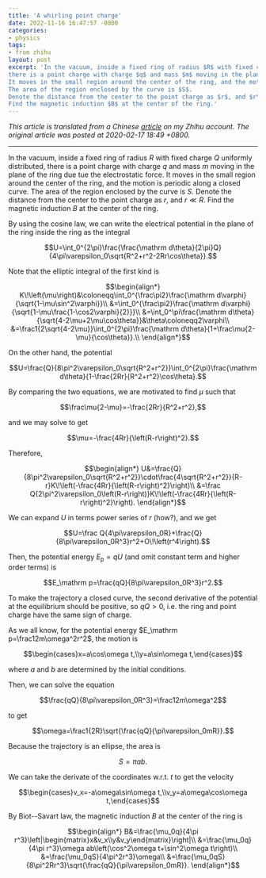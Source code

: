 ```yaml
---
title: 'A whirling point charge'
date: 2022-11-16 16:47:57 -0800
categories:
- physics
tags:
- from zhihu
layout: post
excerpt: 'In the vacuum, inside a fixed ring of radius $R$ with fixed charge $Q$ uniformly distributed,
there is a point charge with charge $q$ and mass $m$ moving in the plane of the ring due tue the electrostatic force.
It moves in the small region around the center of the ring, and the motion is periodic along a closed curve.
The area of the region enclosed by the curve is $S$.
Denote the distance from the center to the point charge as $r$, and $r\ll R$.
Find the magnetic induction $B$ at the center of the ring.'
---
```


*This article is translated from a
Chinese [article](https://zhuanlan.zhihu.com/p/107399199) on my Zhihu account.
The original article was posted at 2020-02-17 18:49 +0800.*

---

In the vacuum, inside a fixed ring of radius $R$ with fixed charge $Q$ uniformly distributed,
there is a point charge with charge $q$ and mass $m$ moving in the plane of the ring due tue the electrostatic force.
It moves in the small region around the center of the ring, and the motion is periodic along a closed curve.
The area of the region enclosed by the curve is $S$.
Denote the distance from the center to the point charge as $r$, and $r\ll R$.
Find the magnetic induction $B$ at the center of the ring.

By using the cosine law, we can write the electrical potential in the plane of the ring inside the ring as the integral

$$U=\int_0^{2\pi}\frac{\frac{\mathrm d\theta}{2\pi}Q}{4\pi\varepsilon_0\sqrt{R^2+r^2-2Rr\cos\theta}}.$$

Note that the elliptic integral of the first kind is

$$\begin{align*}
K\!\left(\mu\right)&\coloneqq\int_0^{\frac\pi2}\frac{\mathrm d\varphi}{\sqrt{1-\mu\sin^2\varphi}}\\
&=\int_0^{\frac\pi2}\frac{\mathrm d\varphi}{\sqrt{1-\mu\frac{1-\cos2\varphi}{2}}}\\
&=\int_0^\pi\frac{\mathrm d\theta}{\sqrt{4-2\mu+2\mu\cos\theta}}&\theta\coloneqq2\varphi\\
&=\frac1{2\sqrt{4-2\mu}}\int_0^{2\pi}\frac{\mathrm d\theta}{1+\frac\mu{2-\mu}{\cos\theta}}.\\
\end{align*}$$

On the other hand, the potential

$$U=\frac{Q}{8\pi^2\varepsilon_0\sqrt{R^2+r^2}}\int_0^{2\pi}\frac{\mathrm d\theta}{1-\frac{2Rr}{R^2+r^2}\cos\theta}.$$

By comparing the two equations, we are motivated to find $\mu$ such that

$$\frac\mu{2-\mu}=-\frac{2Rr}{R^2+r^2},$$

and we may solve to get

$$\mu=-\frac{4Rr}{\left(R-r\right)^2}.$$

Therefore,

$$\begin{align*}
U&=\frac{Q}{8\pi^2\varepsilon_0\sqrt{R^2+r^2}}\cdot\frac{4\sqrt{R^2+r^2}}{R-r}K\!\left(-\frac{4Rr}{\left(R-r\right)^2}\right)\\
&=\frac Q{2\pi^2\varepsilon_0\left(R-r\right)}K\!\left(-\frac{4Rr}{\left(R-r\right)^2}\right).
\end{align*}$$

We can expand $U$ in terms power series of $r$ (how?), and we get

$$U=\frac Q{4\pi\varepsilon_0R}+\frac{Q}{8\pi\varepsilon_0R^3}r^2+O\!\left(r^4\right).$$

Then, the potential energy $E_\mathrm p=qU$ (and omit constant term and higher order terms) is

$$E_\mathrm p=\frac{qQ}{8\pi\varepsilon_0R^3}r^2.$$

To make the trajectory a closed curve, the second derivative of the potential at the equilibrium should be positive,
so $qQ>0$, i.e. the ring and point charge have the same sign of charge.

As we all know, for the potential energy $E_\mathrm p=\frac12m\omega^2r^2$, the motion is

$$\begin{cases}x=a\cos\omega t,\\y=a\sin\omega t,\end{cases}$$

where $a$ and $b$ are determined by the initial conditions.

Then, we can solve the equation

$$\frac{qQ}{8\pi\varepsilon_0R^3}=\frac12m\omega^2$$

to get

$$\omega=\frac1{2R}\sqrt{\frac{qQ}{\pi\varepsilon_0mR}}.$$

Because the trajectory is an ellipse, the area is

$$S=\pi ab.$$

We can take the derivate of the coordinates w.r.t. $t$ to get the velocity

$$\begin{cases}v_x=-a\omega\sin\omega t,\\v_y=a\omega\cos\omega t,\end{cases}$$

By Biot--Savart law, the magnetic induction $B$ at the center of the ring is

$$\begin{align*}
B&=\frac{\mu_0q}{4\pi r^3}\left|\begin{matrix}x&v_x\\y&v_y\end{matrix}\right|\\
&=\frac{\mu_0q}{4\pi r^3}\omega ab\left(\cos^2\omega t+\sin^2\omega t\right)\\
&=\frac{\mu_0qS}{4\pi^2r^3}\omega\\
&=\frac{\mu_0qS}{8\pi^2Rr^3}\sqrt{\frac{qQ}{\pi\varepsilon_0mR}}.
\end{align*}$$
